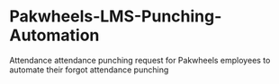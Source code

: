 # Pakwheels-LMS-Punching-Automation
Attendance attendance punching request for Pakwheels employees to automate their forgot attendance punching

